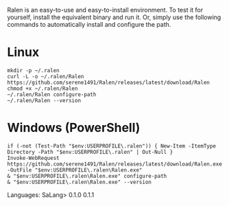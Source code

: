 Ralen is an easy-to-use and easy-to-install environment. To test it for yourself, install the equivalent binary and run it. Or, simply use the following commands to automatically install and configure the path.

# Linux
```
mkdir -p ~/.ralen
curl -L -o ~/.ralen/Ralen https://github.com/serene1491/Ralen/releases/latest/download/Ralen
chmod +x ~/.ralen/Ralen
~/.ralen/Ralen configure-path
~/.ralen/Ralen --version
```

# Windows (PowerShell)
```
if (-not (Test-Path "$env:USERPROFILE\.ralen")) { New-Item -ItemType Directory -Path "$env:USERPROFILE\.ralen" | Out-Null }
Invoke-WebRequest https://github.com/serene1491/Ralen/releases/latest/download/Ralen.exe -OutFile "$env:USERPROFILE\.ralen\Ralen.exe"
& "$env:USERPROFILE\.ralen\Ralen.exe" configure-path
& "$env:USERPROFILE\.ralen\Ralen.exe" --version
```


Languages:
SaLang>
    0.1.0
    0.1.1

